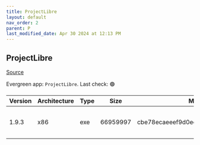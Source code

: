 ```yaml
---
title: ProjectLibre
layout: default
nav_order: 2
parent: P
last_modified_date: Apr 30 2024 at 12:13 PM
---
```


## ProjectLibre

[Source](https://www.projectlibre.com/)

Evergreen app: `ProjectLibre`. Last check: 🟢

| Version | Architecture | Type | Size     | Md5                              | URI                                                                                                                                                                                                    |
| ------- | ------------ | ---- | -------- | -------------------------------- | ------------------------------------------------------------------------------------------------------------------------------------------------------------------------------------------------------ |
| 1.9.3   | x86          | exe  | 66959997 | cbe78ecaeeef9d0ee5e8c562d86c4113 | [https://gigenet.dl.sourceforge.net/project/projectlibre/ProjectLibre/1.9.3/projectlibre-1.9.3.exe](https://gigenet.dl.sourceforge.net/project/projectlibre/ProjectLibre/1.9.3/projectlibre-1.9.3.exe) |

